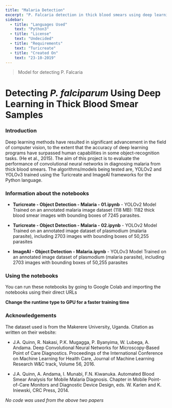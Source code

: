 ```yaml
---
title: "Malaria Detection"
excerpt: "P. Falcaria detection in thick blood smears using deep learning"
sidebar:
  - title: "Languages Used"
    text: "Python3"
  - title: "License"
    text: "Undecided"
  - title: "Requirements"
    text: "Turicreate"
  - title: "Created On"
    text: "23-10-2019"
---
```


> Model for detecting P. Falcaria 

# Detecting *P. falciparum* Using Deep Learning in Thick Blood Smear Samples

### Introduction

Deep learning methods have resulted in significant advancement in the field of computer vision, to the extent that the accuracy of deep learning programs have surpassed human capabilities in some object-recognition tasks. (He et al., 2015). The aim of this project is to evaluate the performance of convolutional neural networks in diagnosing malaria from thick blood smears. The algorithms/models being tested are, YOLOv2 and YOLOv3 trained using the Turicreate and ImageAI frameworks for the Python language.

### Information about the notebooks 

* **Turicreate - Object Detection - Malaria - 01.ipynb** - YOLOv2 Model Trained on an annotated malaria image dataset (118 MB): 1182 thick blood smear images with bounding boxes of 7245 parasites.

* **Turicreate - Object Detection - Malaria - 02.ipynb** - YOLOv2 Model Trained on an annotated image dataset of plasmodium (malaria parasite), including 2703 images with bounding boxes of 50,255 parasites

* **ImageAI - Object Detection - Malaria.ipynb** - YOLOv3 Model Trained on an annotated image dataset of plasmodium (malaria parasite), including 2703 images with bounding boxes of 50,255 parasites

### Using the notebooks 

You can run these notebooks by going to Google Colab and importing the notebooks using their direct URLs

**Change the runtime type to GPU for a faster training time**

### Acknowledgements

The dataset used is from the Makerere University, Uganda. Citation as written on their website:

* J.A. Quinn, R. Nakasi, P.K. Mugagga, P. Byanyima, W. Lubega, A. Andama. Deep Convolutional Neural Networks for Microscopy-Based Point of Care Diagnostics. Proceedings of the International Conference on Machine Learning for Health Care, Journal of Machine Learning Research W&C track, Volume 56, 2016.

* J.A. Quinn, A. Andama, I. Munabi, F.N. Kiwanuka. Automated Blood Smear Analysis for Mobile Malaria Diagnosis. Chapter in Mobile Point-of-Care Monitors and Diagnostic Device Design, eds. W. Karlen and K. Iniewski, CRC Press, 2014.

*No code was used from the above two papers*

